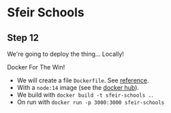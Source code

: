 # Sfeir Schools

## Step 12

We're going to deploy the thing... Locally!

Docker For The Win!

- We will create a file `Dockerfile`. See [reference](https://docs.docker.com/engine/reference/builder/).
- With a `node:14` image (see the [docker hub](https://hub.docker.com/_/node/)).
- We build with `docker build -t sfeir-schools .`.
- On run with `docker run -p 3000:3000 sfeir-schools`
